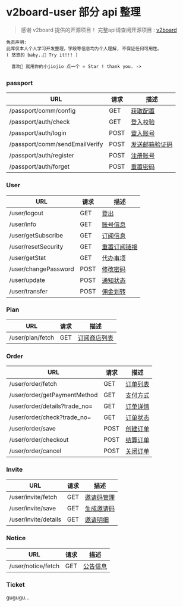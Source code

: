 # v2board-user 部分 api 整理

> 感谢 v2board 提供的开源项目！ 完整api请查阅开源项目 : [v2board](https://github.com/v2board/v2board)

```
免责声明:
此库仅本人个人学习开发整理，字段等信息均为个人理解, 不保证任何可用性。
( 悠悠的 baby..🌹 Try it!!! )

  喜欢🥰 就用你的小jiojio 点一个 ⭐️ Star ! thank you. ->
```

### passport

| URL                            | 请求   | 描述                                |
|--------------------------------|------|-----------------------------------|
| /passport/comm/config          | GET  | [获取配置](/passport.md/#1获取配置)       |
| /passport/auth/check           | GET  | [登入校验](/passport.md/#2登入校验)       |
| /passport/auth/login           | POST | [登入账号](/passport.md/#3登入账号)       |
| /passport/comm/sendEmailVerify | POST | [发送邮箱验证码](/passport.md/#4发送邮箱验证码) |
| /passport/auth/register        | POST | [注册账号](/passport.md/#5注册账号)       |
| /passport/auth/forget          | POST | [重置密码](/passport.md/#6重置密码)       |

### User

| URL                   | 请求   | 描述                         |
|-----------------------|------|----------------------------|
| /user/logout          | GET  | [登出](/user.md/#1登出)        |
| /user/info            | GET  | [账号信息](/user.md/#2账号信息)    |
| /user/getSubscribe    | GET  | [订阅信息](/user.md/#3订阅信息)    |
| /user/resetSecurity   | GET  | [重置订阅链接](/user.md/#重置订阅链接) |
| /user/getStat         | GET  | [代办事项](/user.md/#5代办事项)    |
| /user/changePassword  | POST | [修改密码](/user.md/#6修改密码)    |
| /user/update          | POST | [通知状态](/user.md/#7通知状态)    |
| /user/transfer        | POST | [佣金划转](/user.md/#8佣金划转)    |

### Plan

| URL              | 请求  | 描述                          |
|------------------|-----|-----------------------------|
| /user/plan/fetch | GET | [订阅商店列表](/plan.md/#1订阅商店列表) |

### Order

| URL                           | 请求   | 描述                       |
|-------------------------------|------|--------------------------|
| /user/order/fetch             | GET  | [订单列表](/order.md/#1订单列表) |
| /user/order/getPaymentMethod  | GET  | [支付方式](/order.md/#2支付方式) |
| /user/order/details?trade_no= | GET  | [订单详情](/order.md/#3订单详情) |
| /user/order/check?trade_no=   | GET  | [订单状态](/order.md/#4订单状态) |
| /user/order/save              | POST | [创建订单](/order.md/#5创建订单) |
| /user/order/checkout          | POST | [结算订单](/order.md/#6结算订单) |
| /user/order/cancel            | POST | [关闭订单](/order.md/#7关闭订单) |

### Invite

| URL                  | 请求  | 描述                          |
|----------------------|-----|-----------------------------|
| /user/invite/fetch   | GET | [邀请码管理](/invite.md/#1邀请码管理) |
| /user/invite/save    | GET | [生成邀请码](/invite.md/#2生成邀请码) |
| /user/invite/details | GET | [邀请明细](/invite.md/#3邀请明细)   |

### Notice

| URL                  | 请求  | 描述                        |
|----------------------|-----|---------------------------|
| /user/notice/fetch   | GET | [公告信息](/notice.md/#1公告信息) |

### Ticket
gugugu...

